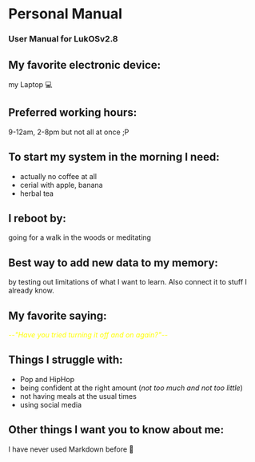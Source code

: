 # Personal Manual

### User Manual for LukOSv2.8

## My favorite electronic device:
my Laptop &#128187;

## Preferred working hours:
9-12am, 2-8pm but not all at once ;P

## To start my system in the morning I need:
* actually no coffee at all
* cerial with apple, banana
* herbal tea

## I reboot by:
going for a walk in the woods or meditating

## Best way to add new data to my memory:
by testing out limitations of what I want to learn. Also connect it to stuff I already know.

## My favorite saying: 
<quote style="font-style: italic; color: yellow;">--"Have you tried turning it off and on again?"--</quote>

## Things I struggle with: 
+ Pop and HipHop
+ being confident at the right amount (<em>not too much and not too little</em>)
+ not having meals at the usual times
+ using social media

## Other things I want you to know about me: 
I have never used Markdown before 👀
